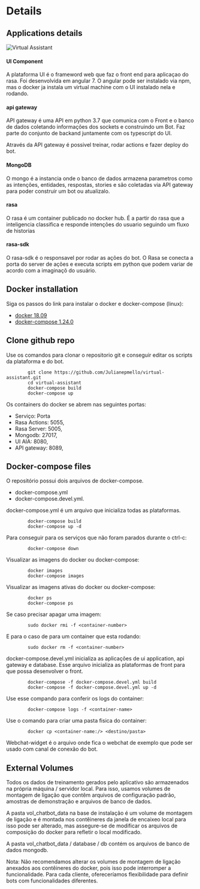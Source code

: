 # Details

## Applications details 

![Virtual Assistant](https://raw.githubusercontent.com/Julianepmello/virtual-assistant/master/docs/assets/Virtual%20Assistant%20Arch.jpg)


#### UI Component
A plataforma UI é o frameword web que faz o front end para aplicaçao do rasa. Foi desenvolvida em angular 7.
O angular pode ser instalado via npm, mas o docker ja instala um virtual machine com o UI instalado nela e rodando.
 
#### api gateway
 API gateway é uma API em python 3.7 que comunica com o Front e o banco de dados coletando informações dos sockets e construindo um Bot. Faz parte do conjunto de backand juntamente com os typescript do UI.

 Através da API gateway é possivel treinar, rodar actions e fazer deploy do bot.
 
#### MongoDB 
 O mongo é a instancia onde o banco de dados armazena parametros como as intenções, entidades, respostas, stories e são coletadas via API gateway para poder construir um bot ou atualizalo.
 
#### rasa 
 O rasa é um container publicado no docker hub. É a partir do rasa que a inteligencia classifica e responde intenções do usuario seguindo um fluxo de historias
 
#### rasa-sdk 
 O rasa-sdk é o responsavel por rodar as ações do bot. O Rasa se conecta a porta do server de ações e executa scripts em python que podem variar de acordo com a imaginaçõ do usuário.          
   

## Docker installation 

 Siga os passos do link para instalar o docker e docker-compose (linux):
  - [docker 18.09](https://docs.docker.com/install/)
  - [docker-compose 1.24.0](https://docs.docker.com/compose/install/)

## Clone github repo 

Use os comandos para clonar o repositorio git e conseguir editar os scripts da plataforma e do bot.
    
            git clone https://github.com/Julianepmello/virtual-assistant.git
            cd virtual-assistant
            docker-compose build
            docker-compose up
    
Os containers do docker se abrem nas seguintes portas:
 - Serviço: Porta
 - Rasa Actions: 5055,
 - Rasa Server: 5005,
 - Mongodb: 27017,
 - UI AIA: 8080,
 - API gateway: 8089,

## Docker-compose files 

O repositório possui dois arquivos de docker-compose.
 - docker-compose.yml
 - docker-compose.devel.yml. 

docker-compose.yml é um arquivo que inicializa todas as plataformas.

            docker-compose build
            docker-compose up -d

Para conseguir para os serviços que não foram parados durante o ctrl-c: 

            docker-compose down

Visualizar as imagens do docker ou docker-compose:

            docker images
            docker-compose images
  
Visualizar as imagens ativas do docker ou docker-compose:

            docker ps
            docker-compose ps

Se caso precisar apagar uma imagem:

            sudo docker rmi -f <container-number>

E para o caso de para um container que esta rodando:
            
            sudo docker rm -f <container-number>
          
docker-compose.devel.yml inicializa as aplicações de ui application, api gateway e database. 
Esse arquivo inicializa as plataformas de front para que possa desenvolver o front.    

            docker-compose -f docker-compose.devel.yml build
            docker-compose -f docker-compose.devel.yml up -d
    
Use esse compando para conferir os logs do container:

            docker-compose logs -f <container-name>

Use o comando para criar uma pasta fisica do container: 

            docker cp <container-name:/> <destino/pasta>

Webchat-widget é o arquivo onde fica o webchat de exemplo que pode ser usado com canal de conexão do bot.

## External Volumes

Todos os dados de treinamento gerados pelo aplicativo são armazenados na própria máquina / servidor local. Para isso, usamos volumes de montagem de ligação que contêm arquivos de configuração padrão, amostras de demonstração e arquivos de banco de dados.

A pasta vol_chatbot_data na base de instalação é um volume de montagem de ligação e é montada nos contêineres da janela de encaixeo local para isso pode ser alterado, mas assegure-se de modificar os arquivos de composição do docker para refletir o local modificado.

A pasta vol_chatbot_data / database / db contém os arquivos de banco de dados mongodb.

Nota: Não recomendamos alterar os volumes de montagem de ligação anexados aos contêineres do docker, pois isso pode interromper a funcionalidade. Para cada cliente, ofereceríamos flexibilidade para definir bots com funcionalidades diferentes. 
